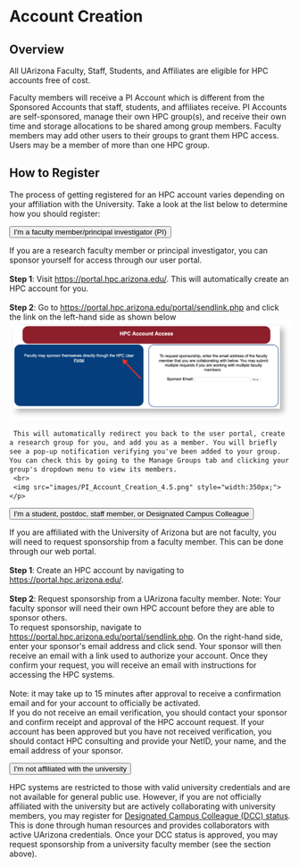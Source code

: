 # Account Creation

## Overview
All UArizona Faculty, Staff, Students, and Affiliates are eligible for HPC accounts free of cost.

Faculty members will receive a PI Account which is different from the Sponsored Accounts that staff, students, and affiliates receive. PI Accounts are self-sponsored, manage their own HPC group(s), and receive their own time and storage allocations to be shared among group members. Faculty members may add other users to their groups to grant them HPC access. Users may be a member of more than one HPC group.

## How to Register

The process of getting registered for an HPC account varies depending on your affiliation with the University. Take a look at the list below to determine how you should register:

<html>
<link rel="stylesheet" href="../../assets/stylesheets/animated_dropdown.css">

<button class="collapsible">I'm a faculty member/principal investigator (PI)</button>
<div class="content">
    <p>If you are a research faculty member or principal investigator, you can sponsor yourself for access through our user portal. 
    <br><br>
    <b>Step 1</b>: Visit <a href="https://portal.hpc.arizona.edu/">https://portal.hpc.arizona.edu/</a>. This will automatically create an HPC account for you. 
    <br><br>
    <b>Step 2</b>: Go to <a href="https://portal.hpc.arizona.edu/portal/sendlink.php">https://portal.hpc.arizona.edu/portal/sendlink.php</a> and click the link on the left-hand side as shown below
    <br>
    <img src="images/PI_Account_Creation_4.png" style="width:800px;">
    <br>
     
     This will automatically redirect you back to the user portal, create a research group for you, and add you as a member. You will briefly see a pop-up notification verifying you've been added to your group. You can check this by going to the Manage Groups tab and clicking your group's dropdown menu to view its members. 
     <br>
     <img src="images/PI_Account_Creation_4.5.png" style="width:350px;">
    </p>
</div>
     
<button class="collapsible">I'm a student, postdoc, staff member, or Designated Campus Colleague</button>
<div class="content">
    <p>
     If you are affiliated with the University of Arizona but are not faculty, you will need to request sponsorship from a faculty member. This can be done through our web portal.
     <br><br>
    <b>Step 1</b>: Create an HPC account by navigating to <a href="https://portal.hpc.arizona.edu/">https://portal.hpc.arizona.edu/</a>.
    <br><br>
    <b>Step 2</b>: Request sponsorship from a UArizona faculty member. Note: Your faculty sponsor will need their own HPC account before they are able to sponsor others.
    <br> 
    To request sponsorship, navigate to <a href="https://portal.hpc.arizona.edu/portal/sendlink.php">https://portal.hpc.arizona.edu/portal/sendlink.php</a>. On the right-hand side, enter your sponsor's email address and click send. Your sponsor will then receive an email with a link used to authorize your account. Once they confirm your request, you will receive an email with instructions for accessing the HPC systems.
    <br><br>
    Note: it may take up to 15 minutes after approval to receive a confirmation email and for your account to officially be activated.
    <br>
    If you do not receive an email verification, you should contact your sponsor and confirm receipt and approval of the HPC account request. If your account has been approved but you have not received verification, you should contact HPC consulting and provide your NetID, your name, and the email address of your sponsor. 
    </p>
</div>
    
<button class="collapsible">I'm not affiliated with the university</button>
<div class="content"> 
    <p>
    HPC systems are restricted to those with valid university credentials and are not available for general public use. However, if you are not officially affiliated with the university but are actively collaborating with university members, you may register for <a href="https://it.arizona.edu/service/designated-campus-colleague-accounts">Designated Campus Colleague (DCC) status</a>. This is done through human resources and provides collaborators with active UArizona credentials. Once your DCC status is approved, you may request sponsorship from a university faculty member (see the section above).
    </p>
</div>

<script src="../../assets/javascripts/animated_dropdown.js"></script>
</html>